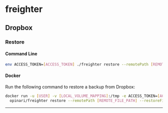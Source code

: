 # freighter


<h2>Dropbox</h2>


<h3>Restore</h3>


<h4>Command Line</h4>


```sh
env ACCESS_TOKEN=[ACCESS_TOKEN] ./freighter restore --remotePath [REMOTE_FILE_PATH] --restoreFilePath [LOCAL_FILE_PATH] 
```


<h4>Docker</h4>

Run the following command to restore a backup from Dropbox:

```sh
docker run -u [USER] -v [LOCAL_VOLUME_MAPPING]:/tmp -e ACCESS_TOKEN=[ACCESS_TOKEN] \
  opinari/freighter restore --remotePath [REMOTE_FILE_PATH] --restoreFilePath /tmp/[LOCAL_FILE_PATH] 
```

<hr>
